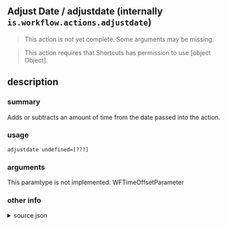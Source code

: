 
## Adjust Date / adjustdate (internally `is.workflow.actions.adjustdate`)

> This action is not yet complete. Some arguments may be missing.


> This action requires that Shortcuts has permission to use [object Object].


## description
### summary
Adds or subtracts an amount of time from the date passed into the action.


### usage
`adjustdate undefined=[???]`

### arguments
This paramtype is not implemented. WFTimeOffsetParameter

### other info

<details><summary>source json</summary>
```json
{
	"ActionClass": "WFAdjustDateAction",
	"ActionKeywords": [
		"add",
		"subtract",
		"math",
		"time",
		"get",
		"start",
		"of",
		"minute",
		"hour",
		"day",
		"month",
		"year"
	],
	"Category": "Calendar",
	"CreationDate": "2015-02-03T08:00:00.000Z",
	"Description": {
		"DescriptionNote": "This action supports decimal numbers when adding or subtracting seconds, minutes, hours, or days. Otherwise only integers are supported.",
		"DescriptionSummary": "Adds or subtracts an amount of time from the date passed into the action."
	},
	"IconName": "Date.png",
	"Input": {
		"Multiple": true,
		"Required": true,
		"Types": [
			"WFDateContentItem",
			"WFCalendarEventContentItem",
			"WFTimeIntervalContentItem"
		]
	},
	"InputPassthrough": false,
	"LastModifiedDate": "2017-02-27T08:00:00.000Z",
	"Name": "Adjust Date",
	"Output": {
		"Multiple": true,
		"OutputName": "Adjusted Date",
		"Types": [
			"NSDate"
		]
	},
	"Parameters": [
		{
			"Class": "WFTimeOffsetParameter",
			"Key": "WFAdjustOffsetPicker"
		}
	],
	"RequiredResources": [
		{
			"RequiredResources": [
				{
					"WFParameterKey": "WFAdjustAsksWhenRun",
					"WFParameterValue": true,
					"WFResourceClass": "WFParameterRelationResource"
				}
			],
			"WFResourceClass": "WFUserInteractionResource"
		}
	],
	"Subcategory": "Dates"
}
```
</details>

